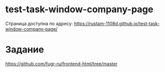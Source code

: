 # test-task-window-company-page

Страница доступна по адресу: https://rustam-1108d.github.io/test-task-window-company-page/

# Задание

https://github.com/fugr-ru/frontend-html/tree/master
